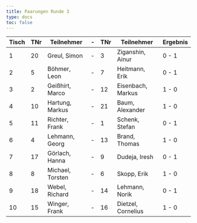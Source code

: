 ```yaml
---
title: Paarungen Runde 3
type: docs
toc: false
---
```


| Tisch | TNr | Teilnehmer       | -   | TNr | Teilnehmer         | Ergebnis |
| ----- | --- | ---------------- | --- | --- | ------------------ | -------- |
| 1     | 20  | Greul, Simon     | -   | 3   | Ziganshin, Ainur   | 0 - 1    |
| 2     | 5   | Böhmer, Leon     | -   | 7   | Heitmann, Erik     | 0 - 1    |
| 3     | 2   | Geißhirt, Marco  | -   | 12  | Eisenbach, Markus  | 1 - 0    |
| 4     | 10  | Hartung, Markus  | -   | 21  | Baum, Alexander    | 1 - 0    |
| 5     | 11  | Richter, Frank   | -   | 1   | Schenk, Stefan     | 0 - 1    |
| 6     | 4   | Lehmann, Georg   | -   | 13  | Brand, Thomas      | 1 - 0    |
| 7     | 17  | Görlach, Hanna   | -   | 9   | Dudeja, Iresh      | 0 - 1    |
| 8     | 8   | Michael, Torsten | -   | 6   | Skopp, Erik        | 1 - 0    |
| 9     | 18  | Webel, Richard   | -   | 14  | Lehmann, Norik     | 0 - 1    |
| 10    | 15  | Winger, Frank    | -   | 16  | Dietzel, Cornelius | 1 - 0    |